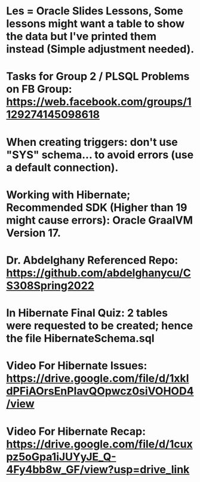 # Les = Oracle Slides Lessons, Some lessons might want a table to show the data but I've printed them instead (Simple adjustment needed).
# Tasks for Group 2 / PLSQL Problems on FB Group: https://web.facebook.com/groups/1129274145098618
# When creating triggers: don't use "SYS" schema... to avoid errors (use a default connection).
# Working with Hibernate; Recommended SDK (Higher than 19 might cause errors): Oracle GraalVM Version 17.
# Dr. Abdelghany Referenced Repo: https://github.com/abdelghanycu/CS308Spring2022
# In Hibernate Final Quiz: 2 tables were requested to be created; hence the file HibernateSchema.sql
# Video For Hibernate Issues: https://drive.google.com/file/d/1xkIdPFiAOrsEnPIavQOpwcz0siVOHOD4/view
# Video For Hibernate Recap: https://drive.google.com/file/d/1cuxpz5oGpa1iJUYyJE_Q-4Fy4bb8w_GF/view?usp=drive_link

